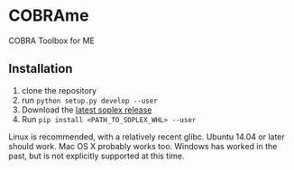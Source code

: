 # COBRAme
COBRA Toolbox for ME

## Installation
1. clone the repository
2. run ```python setup.py develop --user```
3. Download the [latest soplex release](https://github.com/SBRG/soplex_cython/releases)
4. Run ```pip install <PATH_TO_SOPLEX_WHL> --user```

Linux is recommended, with a relatively recent glibc. Ubuntu 14.04 or later
should work. Mac OS X probably works too. Windows has worked in the past, but
is not explicitly supported at this time.

